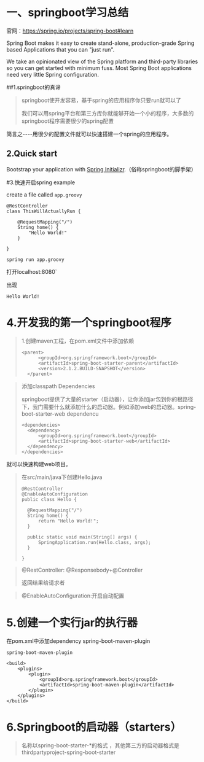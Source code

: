 # 一、springboot学习总结

官网：https://spring.io/projects/spring-boot#learn

Spring Boot makes it easy to create stand-alone, production-grade Spring based Applications that you can "just run".

We take an opinionated view of the Spring platform and third-party libraries so you can get started with minimum fuss. Most Spring Boot applications need very little Spring configuration.

##1.springboot的真谛

> springboot使开发容易，基于spring的应用程序你只要run就可以了
>
> 我们可以用spring平台和第三方库你就能够开始一个小的程序，大多数的springboot程序需要很少的spring配置

简言之----用很少的配置文件就可以快速搭建一个spring的应用程序。



## 2.Quick start

Bootstrap your application with [Spring Initializr](https://start.spring.io/).（俗称springboot的脚手架）



#3.快速开启spring example

create a file called `app.groovy`

~~~
@RestController
class ThisWillActuallyRun {

	@RequestMapping("/")
	String home() {
		"Hello World!"
	}

}
~~~

~~~
spring run app.groovy
~~~

打开localhost:8080`

出现

~~~
Hello World!
~~~

# 4.开发我的第一个springboot程序

>1.创建maven工程，在pom.xml文件中添加依赖
>
>```
><parent>
>		<groupId>org.springframework.boot</groupId>
>		<artifactId>spring-boot-starter-parent</artifactId>
>		<version>2.1.2.BUILD-SNAPSHOT</version>
>	</parent>
>```



>添加classpath Dependencies
>
>springboot提供了大量的starter（启动器），让你添加jar包到你的根路径下，我门需要什么就添加什么的启动器。例如添加web的启动器。spring-boot-starter-web dependencu
>
>```
><dependencies>
>	<dependency>
>		<groupId>org.springframework.boot</groupId>
>		<artifactId>spring-boot-starter-web</artifactId>
>	</dependency>
></dependencies>
>```

就可以快速构建web项目。

> 在src/main/java下创建Hello.java
>
> ```
> @RestController
> @EnableAutoConfiguration
> public class Hello {
> 
> 	@RequestMapping("/")
> 	String home() {
> 		return "Hello World!";
> 	}
> 
> 	public static void main(String[] args) {
> 		SpringApplication.run(Hello.class, args);
> 	}
> 
> }
> ```

> @RestController:  @Responsebody+@Controller
>
> 返回结果给请求者

> @EnableAutoConfiguration:开启自动配置

# 5.创建一个实行jar的执行器

在pom.xml中添加dependency spring-boot-maven-plugin

~~~
spring-boot-maven-plugin
~~~

```
<build>
	<plugins>
		<plugin>
			<groupId>org.springframework.boot</groupId>
			<artifactId>spring-boot-maven-plugin</artifactId>
		</plugin>
	</plugins>
</build>
```



# 6.Springboot的启动器（starters）

> 名称以spring-boot-starter-*的格式   ，其他第三方的启动器格式是thirdpartyproject-spring-boot-starter
>
> 